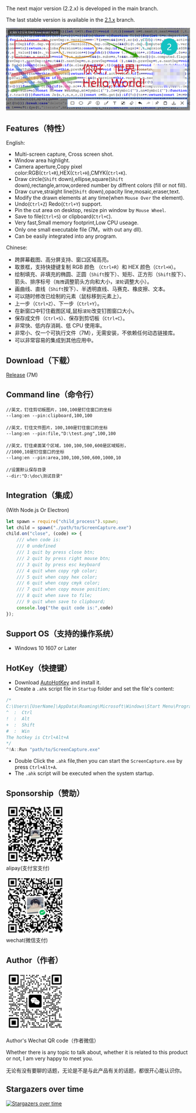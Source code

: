 The next major version (2.2.x) is developed in the main branch.

The last stable version is available in the [2.1.x](https://github.com/xland/ScreenCapture/tree/2.1.x) branch.

![](./Doc/banner.png)

## Features（特性）

English:

- Multi-screen capture, Cross screen shot.
- Window area highlight.
- Camera aperture,Copy pixel color:RGB(`Ctrl+R`),HEX(`Ctrl+H`),CMYK(`Ctrl+K`).
- Draw circle(`Shift` down),ellipse,square(`Shift` down),rectangle,arrow,ordered number by diffrent colors (fill or not fill).
- Draw curve,straight line(`Shift` down),opacity line,mosaic,eraser,text.
- Modify the drawn elements at any time(when `Mouse Over` the element).
- Undo(`Ctrl+Z`) Redo(`Ctrl+Y`) support.
- Pin the cut area on desktop, resize pin window by `Mouse Wheel`.
- Save to file(`Ctrl+S`) or clipboard(`Ctrl+C`).
- Very fast,Small memory footprint,Low CPU useage.
- Only one small executable file (7M，with out any dll).
- Can be easily integrated into any program.

Chinese:

- 跨屏幕截图、高分屏支持、窗口区域高亮。
- 取景框，支持快捷键复制 RGB 颜色 （`Ctrl+R`）和 HEX 颜色（`Ctrl+H`）。
- 绘制填充、非填充的椭圆、正圆（`Shift`按下）、矩形、正方形（`Shift`按下）、箭头、排序标号（`拖拽`调整箭头方向和大小，`滚轮`调整大小）。
- 画曲线、直线（`Shift`按下）、半透明直线、马赛克、橡皮擦、文本。
- 可以随时修改已绘制的元素（鼠标移到元素上）。
- 上一步（`Ctrl+Z`）、下一步（`Ctrl+Y`）。
- 在新窗口中钉住截图区域,鼠标`滚轮`改变钉图窗口大小。
- 保存成文件（`Ctrl+S`）、保存到剪切板（`Ctrl+C`）。
- 非常快、低内存消耗、低 CPU 使用率。
- 非常小、仅一个可执行文件（7M），无需安装，不依赖任何动态链接库。
- 可以非常容易的集成到其他应用中。


## Download（下载）

[Release](https://github.com/xland/ScreenCapture/releases/) (7M)

## Command line（命令行）

```
//英文，钉住剪切板图片，100,100是钉住窗口的坐标
--lang:en --pin:clipboard,100,100  

//英文，钉住文件图片，100,100是钉住窗口的坐标
--lang:en --pin:file,"D:\test.png",100,100  

//英文，钉住桌面某个区域，100,100,500,600是区域矩形，
//1000,10是钉住窗口的坐标
--lang:en --pin:area,100,100,500,600,1000,10 

//设置默认保存目录
--dir:"D:\doc\测试目录"
```

## Integration（集成）

(With Node.js Or Electron)

```js
let spawn = require("child_process").spawn;
let child = spawn("./path/to/ScreenCapture.exe")
child.on("close", (code) => {
    /// when code is:
    /// 0 undefined
    /// 1 quit by press close btn;
    /// 2 quit by press right mouse btn;
    /// 3 quit by press esc keyboard
    /// 4 quit when copy rgb color;
    /// 5 quit when copy hex color;
    /// 6 quit when copy cmyk color;
    /// 7 quit when copy mouse position;
    /// 8 quit when save to file;
    /// 9 quit when save to clipboard;
    console.log("the quit code is:",code)
});
```

## Support OS（支持的操作系统）

- Windows 10 1607 or Later

## HotKey（快捷键）

- Download [AutoHotKey](https://www.autohotkey.com/) and install it.
- Create a `.ahk` script file in `Startup` folder and set the file's content:
```c
/*
C:\Users\[UserName]\AppData\Roaming\Microsoft\Windows\Start Menu\Programs\Startup\ScreenCapture.ahk
^  :  Ctrl
!  :  Alt
+  :  Shift
#  :  Win
The hotkey is Ctrl+Alt+A 
*/
^!A::Run "path/to/ScreenCapture.exe"
```
- Double Click the `.ahk` file,then you can start the `ScreenCapture.exe` by press `Ctrl+Alt+A`.
- The `.ahk` script will be executed when the system startup.


## Sponsorship（赞助）


<img src="./Doc/alipay.jpg" style="width:160px;height:160px;" /><br />
alipay(支付宝支付)


<img src="./Doc/wechat.png" style="width:160px;height:160px;" /><br />
wechat(微信支付)


## Author（作者）

<img src="./Doc/author.jpg" style="width:160px;height:160px;" />

Author's Wechat QR code（作者微信）

Whether there is any topic to talk about, whether it is related to this product or not, I am very happy to meet you.

无论有没有要聊的话题，无论是不是与此产品有关的话题，都很开心能认识你。

## Stargazers over time
[![Stargazers over time](https://starchart.cc/xland/ScreenCapture.svg?variant=adaptive)](https://starchart.cc/xland/ScreenCapture)

